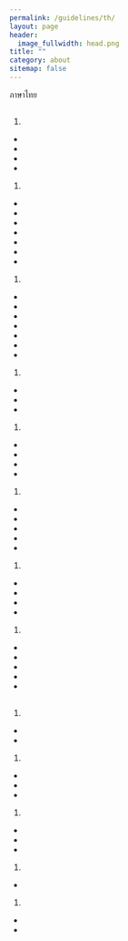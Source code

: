 ```yaml
---
permalink: /guidelines/th/
layout: page
header:
  image_fullwidth: head.png
title: ""
category: about
sitemap: false
---
```


ภาษาไทย

## 

  

1. 
  *  
  *  
  *  
  *  
1. 
  *  
  * 
  *  
  *  
  *  
  *  
  * 
1. 
  * 
  * 
  *  
  * 
  *  
  *   
  * 
1. 
  *  
  * 
  * 
1. 
  * 
  * 
  *  
  *  
1. 
  *  
  * 
  * 
  * 
  *  
1. 
  * 
  * 
  *  
  * 
1. 
  * 
  *  
  * 
  * 
  * 

## 



1. 
  * 
  *  
1. 
  * 
  * 
  *   
1. 
  * 
  * 
  * 
1. 
  *  
1. 
  *  
  *  

